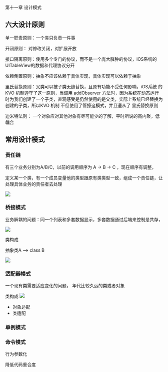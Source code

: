 第十一章 设计模式

## 六大设计原则

单一职责原则：一个类只负责一件事

开闭原则： 对修改关闭，对扩展开放

接口隔离原则：使用多个专门的协议，而不是一个庞大臃肿的协议，iOS系统的UITableView的数据和代理协议分开

依赖倒置原则：抽象不应该依赖于具体实现，具体实现可以依赖于抽象

里氏替换原则：父类可以被子类无缝替换，且原有功能不受任何影响，iOS系统 的 KVO 机制遵守了这一原则，当调用 addObserver 方法时，因为系统在动态运行时为我们创建了一个子类，直观感受是仍然使用的是父类，实际上系统已经替换为创建的子类，所以KVO 机制 不但使用了管擦这模式，并且遵从了 里氏替换原则

迪米特法则： 一个对象应对其他对象有尽可能少的了解，平时所说的高内聚，低耦合


## 常用设计模式

### 责任链

有三个业务分别为A/B/C，以前的调用顺序为 A -> B -> C ，现在顺序有调整，

定义某一个类，有一个成员变量他的类型跟原有类类型一致，组成一个责任链，让处理具体业务的责任者去处理

![](https://i.loli.net/2019/04/18/5cb85694cd028.jpg)

### 桥接模式

业务解耦的问题：同一个列表和多套数据显示，多套数据通过后端来控制是共存，

![](https://i.loli.net/2019/04/18/5cb857a83803d.jpg)

类构成

抽象类A ——> class B 

![](https://i.loli.net/2019/04/18/5cb85da6d46b6.jpg)

### 适配器模式

一个现有类需要适应变化的问题， 年代比较久远的类或者对象

类构成
![](https://i.loli.net/2019/04/18/5cb8600aa067b.jpg)


- 对象适配
- 类适配

### 单例模式



### 命令模式

行为参数化

降低代码重合度

